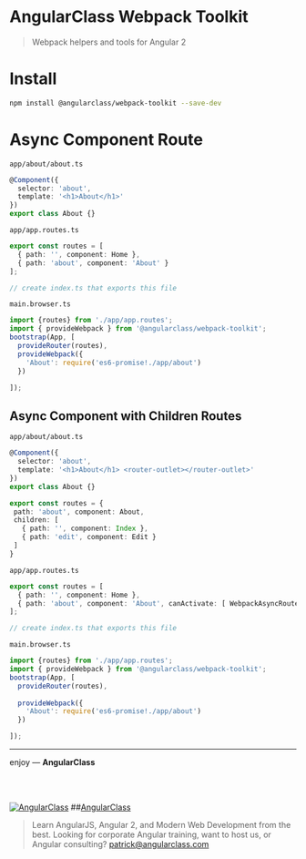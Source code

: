 # AngularClass Webpack Toolkit
> Webpack helpers and tools for Angular 2

# Install
```bash
npm install @angularclass/webpack-toolkit --save-dev
```

# Async Component Route
`app/about/about.ts`
```typescript
@Component({
  selector: 'about',
  template: '<h1>About</h1>'
})
export class About {}
```
`app/app.routes.ts`
```typescript
export const routes = [
  { path: '', component: Home },
  { path: 'about', component: 'About' }
];

// create index.ts that exports this file
```
`main.browser.ts`
```typescript
import {routes} from './app/app.routes';
import { provideWebpack } from '@angularclass/webpack-toolkit';
bootstrap(App, [
  provideRouter(routes),
  provideWebpack({
    'About': require('es6-promise!./app/about')
  })

]);
```

## Async Component with Children Routes
`app/about/about.ts`
```typescript
@Component({
  selector: 'about',
  template: '<h1>About</h1> <router-outlet></router-outlet>'
})
export class About {}

export const routes = {
 path: 'about', component: About,
 children: [
   { path: '', component: Index },
   { path: 'edit', component: Edit }
 ]
}
```
`app/app.routes.ts`
```typescript
export const routes = [
  { path: '', component: Home },
  { path: 'about', component: 'About', canActivate: [ WebpackAsyncRoute ] }
];

// create index.ts that exports this file
```
`main.browser.ts`
```typescript
import {routes} from './app/app.routes';
import { provideWebpack } from '@angularclass/webpack-toolkit';
bootstrap(App, [
  provideRouter(routes),
  
  provideWebpack({
    'About': require('es6-promise!./app/about')
  })

]);
```

___

enjoy — **AngularClass**

<br><br>

[![AngularClass](https://cloud.githubusercontent.com/assets/1016365/9863770/cb0620fc-5af7-11e5-89df-d4b0b2cdfc43.png  "Angular Class")](https://angularclass.com)
##[AngularClass](https://angularclass.com)
> Learn AngularJS, Angular 2, and Modern Web Development from the best.
> Looking for corporate Angular training, want to host us, or Angular consulting? patrick@angularclass.com
